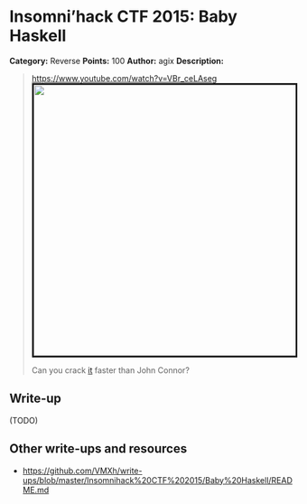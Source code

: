 # Insomni’hack CTF 2015: Baby Haskell

**Category:** Reverse
**Points:** 100
**Author:** agix
**Description:**

> <https://www.youtube.com/watch?v=VBr_ceLAseg>
> <a href="http://www.youtube.com/watch?v=VBr_ceLAseg"><img src="http://img.youtube.com/vi/VBr_ceLAseg/0.jpg" border="3" width="640" height="480"/></a>
>
> Can you crack [it](baby_haskell_f87b6ffca5f977d2ac493ecb12636cba) faster than John Connor?

## Write-up

(TODO)

## Other write-ups and resources

* <https://github.com/VMXh/write-ups/blob/master/Insomnihack%20CTF%202015/Baby%20Haskell/README.md>
